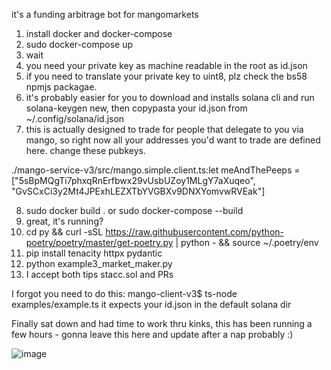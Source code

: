it's a funding arbitrage bot for mangomarkets



1. install docker and docker-compose
2. sudo docker-compose up 
3. wait
4. you need your private key as machine readable in the root as id.json
5. if you need to translate your private key to uint8, plz check the bs58 npmjs packagae.
6. it's probably easier for you to download and installs solana cli and run solana-keygen new, then copypasta your id.json from ~/.config/solana/id.json
7. this is actually designed to trade for people that delegate to you via mango, so right now all your addresses you'd want to trade are defined here. change these pubkeys.

./mango-service-v3/src/mango.simple.client.ts:let meAndThePeeps = ["5sBpMQgTi7phxqRnErfbwx29vUsbUZoy1MLgY7aXuqeo", "GvSCxCi3y2Mt4JPExhLEZXTbYVGBXv9DNXYomvwRVEak"]

8. sudo docker build . or sudo docker-compose --build
9. great, it's running?
10. cd py && curl -sSL https://raw.githubusercontent.com/python-poetry/poetry/master/get-poetry.py | python - && source ~/.poetry/env
11. pip install tenacity httpx pydantic 
12. python example3_market_maker.py
13. I accept both tips stacc.sol and PRs



I forgot you need to do this: mango-client-v3$ ts-node examples/example.ts  it expects your id.json in the default solana dir


Finally sat down and had time to work thru kinks, this has been running a few hours - gonna leave this here and update after a nap probably :)

![image](https://user-images.githubusercontent.com/22843601/160265506-eac8aefb-07b8-44e4-8fe1-1a7f23295da8.png)
